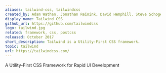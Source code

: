 ```yaml
---
aliases: tailwind-css, tailwindcss
created_by: Adam Wathan, Jonathan Reinink, David Hemphill, Steve Schoger
display_name: Tailwind CSS
github_url: https://github.com/tailwindcss
logo: tailwind.jpg
related: framework, css, postcss
released: October 2017
short_description: Tailwind is a Utility-First CSS framework.
topic: tailwind
url: https://tailwindcss.com/
---
```

A Utility-First CSS Framework for Rapid UI Development
